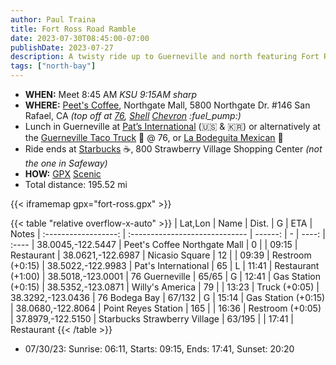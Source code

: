 ```yaml
---
author: Paul Traina
title: Fort Ross Road Ramble
date: 2023-07-30T08:45:00-07:00
publishDate: 2023-07-27
description: A twisty ride up to Guerneville and north featuring Fort Ross Rd. and Kruse Ranch Rd. *Expect up to 4 miles of well groomed dirt roads.*
tags: ["north-bay"]
---
```

* **WHEN:** Meet 8:45 AM *KSU 9:15AM sharp*
* **WHERE:** [Peet's Coffee](https://goo.gl/maps/Nr19wF2eEhyFY9L28),
   Northgate Mall, 5800 Northgate Dr. #146 San Rafael, CA
   *(top off at [76](https://goo.gl/maps/F1zv2PQTcjTju17X6),
   [Shell](https://goo.gl/maps/7iN9H6bbP4ePVyYt9)
   [Chevron](https://goo.gl/maps/F3aGLG3vAwCmEkaK9) :fuel_pump:)*
* Lunch in Guerneville at
  [Pat’s International](https://goo.gl/maps/b1wHVau5ZGLLCUjY7) (:us: & :kr:)
  or alternatively at the
  [Guerneville Taco Truck](https://www.guernevilletacotruck.com) :taco: @ 76, or
  [La Bodeguita Mexican](https://goo.gl/maps/BrJcXxdC16p3T3iB7) :burrito:
* Ride ends at [Starbucks](https://goo.gl/maps/BrJcXxdC16p3T3iB7) :coffee:,
  800 Strawberry Village Shopping Center *(not the one in Safeway)*
* **HOW:**
  [GPX](fort-ross.gpx)
  [Scenic](https://scenicapp.space/route/ByyIxbmz)
* Total distance: 195.52 mi

{{< iframemap gpx="fort-ross.gpx" >}}

{{< table "relative overflow-x-auto" >}}
|        Lat,Lon       | Name                           |   Dist. | G |  ETA  | Notes
| :------------------: | :----------------------------- | ------: | - | ----: | :----
|    38.0045,-122.5447 | Peet's Coffee Northgate Mall   |       0 |   | 09:15 | Restaurant
|    38.0621,-122.6987 | Nicasio Square                 |      12 |   | 09:39 | Restroom (+0:15)
|    38.5022,-122.9983 | Pat's International            |      65 | L | 11:41 | Restaurant (+1:00)
|    38.5018,-123.0001 | 76 Guerneville                 |   65/65 | G | 12:41 | Gas Station (+0:15)
|    38.5352,-123.0871 | Willy's America                |      79 |   | 13:23 | Truck (+0:05)
|    38.3292,-123.0436 | 76 Bodega Bay                  |  67/132 | G | 15:14 | Gas Station (+0:15)
|    38.0680,-122.8064 | Point Reyes Station            |     165 |   | 16:36 | Restroom (+0:05)
|    37.8979,-122.5150 | Starbucks Strawberry Village   |  63/195 |   | 17:41 | Restaurant
{{< /table >}}

* 07/30/23: Sunrise: 06:11, Starts: 09:15, Ends: 17:41, Sunset: 20:20
